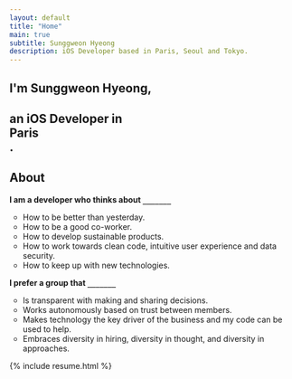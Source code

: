 ```yaml
---
layout: default
title: "Home"
main: true
subtitle: Sunggweon Hyeong
description: iOS Developer based in Paris, Seoul and Tokyo.
---
```

<div class="intro-animation">
<section class="explanation">
    <h1 class="intro">
    I'm Sunggweon Hyeong,
    </h1>
    <h1 class="intro">an iOS Developer in 
        <div class="intro-link">
            <a class="transition" target="_blank">
                Paris
            </a>
            <div class="underline-mask transition"></div>
            <div class="underline"></div>
        </div>. 
    </h1>
</section>
</div>
<section class="About">
    <div class="resume-info">
        <p class="second-label">
            <h1 id="about" style="position:relative;">About</h1>
        </p>
    </div> 
    <p class="about-label">
        <strong>I am a developer who thinks about <code class="language-text">_______</code></strong>
    </p>
    <div class="resume-list">
        <ul style="list-style-type:circle">
            <li>How to be better than yesterday.</li>
            <li>How to be a good co-worker.</li>
            <li>How to develop sustainable products.</li>
            <li>How to work towards clean code, intuitive user experience and data security.</li>
            <li>How to keep up with new technologies.</li>
        </ul>
    </div>
    <p class="about-label">
        <strong>I prefer a group that <code class="language-text">_______</code></strong>
    </p>
    <div class="resume-list">
        <ul style="list-style-type:circle">
            <li>Is transparent with making and sharing decisions.</li>
            <li>Works autonomously based on trust between members.</li>
            <li>Makes technology the key driver of the business and my code can be used to help.</li>
            <li>Embraces diversity in hiring, diversity in thought, and diversity in approaches. </li>
        </ul>
    </div>
    <!--
    <div>
        <p>
        Software Engineer as an iOS Developer since 2020. Always working towards clean code, intuitive user experience, data security. I am striving to keep up with new technologies. I am interested in science and technology which encourages me to participate in inventing new things and concepts. But, my greatest love is programming, software architecture, algorithms, discovering best practices… in short, converting ideas into reality. 
        <br>
        <br>
        As a huge fan of Apple’s mobile platform and most of its products, I chose iOS development as my primary focus. I believe that every programmer needs to be a power user of the device/platform for which he is developing. Because iPhone is a device with which I spend most of my time, becoming an iOS developer was a logical step in my life.
        </p>
    </div>
    -->
</section>
{% include resume.html %}


